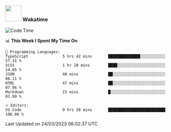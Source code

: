 ### <img src="https://media.giphy.com/media/VgCDAzcKvsR6OM0uWg/giphy.gif" width="50"> Wakatime

  <!--START_SECTION:waka-->
![Code Time](http://img.shields.io/badge/Code%20Time-1%2C330%20hrs%2032%20mins-blue)

📊 **This Week I Spent My Time On** 

```text
💬 Programming Languages: 
TypeScript               5 hrs 42 mins       ██████████████░░░░░░░░░░░   57.31 % 
SCSS                     1 hr 28 mins        ████░░░░░░░░░░░░░░░░░░░░░   14.85 % 
JSON                     48 mins             ██░░░░░░░░░░░░░░░░░░░░░░░   08.11 % 
HTML                     47 mins             ██░░░░░░░░░░░░░░░░░░░░░░░   07.96 % 
Markdown                 23 mins             █░░░░░░░░░░░░░░░░░░░░░░░░   03.99 % 

🔥 Editors: 
VS Code                  9 hrs 58 mins       █████████████████████████   100.00 % 
```


 Last Updated on 24/03/2023 06:02:37 UTC
<!--END_SECTION:waka-->
